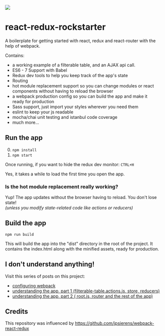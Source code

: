 ![](http://jpsierens.com/wp-content/uploads/2016/06/react-eco-wp.gif)

# react-redux-rockstarter
A boilerplate for getting started with react, redux and react-router with the help of webpack.

Contains: 

* a working example of a filterable table, and an AJAX api call.
* ES6 - 7 Support with Babel
* Redux dev tools to help you keep track of the app's state
* Routing
* hot module replacement support so you can change modules or react components without having to reload the browser
* a webpack production config so you can build the app and make it ready for production
* Sass support, just import your styles wherever you need them
* eslint to keep your js readable
* mocha/chai unit testing and istanbul code coverage
* much more...


## Run the app

0. ```npm install```
0. ```npm start```

Once running, if you want to hide the redux dev monitor: ```CTRL+H```

Yes, it takes a while to load the first time you open the app.

### Is the hot module replacement really working?

Yup! The app updates without the browser having to reload. You don't lose state!  
*(unless you modify state-related code like actions or reducers)*

## Build the app
```npm run build```

This will build the app into the "dist" directory in the root of the project. It contains the index.html along with the minified assets, ready for production.

## I don't understand anything!

Visit this series of posts on this project:

* [configuring webpack](http://jpsierens.com/tutorial-react-redux-webpack/)
* [understanding the app, part 1 (filterable-table.actions.js, store, reducers)](http://jpsierens.com/simple-react-redux-application/)
* [understanding the app, part 2 ( root.js, router and the rest of the app)](http://jpsierens.com/simple-react-redux-application-2/)

## Credits
This repository was influenced by https://github.com/jpsierens/webpack-react-redux
